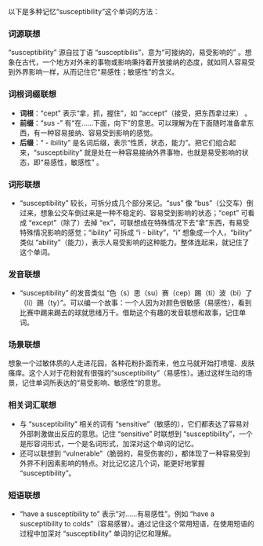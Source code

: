 以下是多种记忆“susceptibility”这个单词的方法：

### 词源联想
“susceptibility” 源自拉丁语 “susceptibilis”，意为“可接纳的，易受影响的” 。想象在古代，一个地方对外来的事物或影响秉持着开放接纳的态度，就如同人容易受到外界影响一样，从而记住它“易感性；敏感性”的含义。

### 词根词缀联想
 - **词根**：“cept” 表示“拿，抓，握住”，如 “accept”（接受，把东西拿过来） 。
 - **前缀**：“sus -” 有“在……下面，向下”的意思。可以理解为在下面随时准备拿东西，有一种容易接纳、容易受到影响的感觉。
 - **后缀**：“ - ibility” 是名词后缀，表示“性质，状态，能力”。把它们组合起来，“susceptibility” 就是处在一种容易接纳外界事物，也就是易受影响的状态，即“易感性，敏感性” 。

### 词形联想
 - “susceptibility” 较长，可拆分成几个部分来记。“sus” 像 “bus”（公交车）倒过来，想象公交车倒过来是一种不稳定的、容易受到影响的状态；“cept” 可看成 “except”（除了）去掉 “ex”，可联想成在特殊情况下去“拿”东西，有易受特殊情况影响的感觉；“ibility” 可拆成 “i - bility”，“i” 想象成一个人，“bility” 类似 “ability”（能力），表示人易受影响的这种能力。整体连起来，就记住了这个单词。

### 发音联想
 - “susceptibility” 的发音类似 “色（s）思（su）赛（cep）踢（ti）波（bi）了（li）踢（ty）”。可以编一个故事：一个人因为对颜色很敏感（易感性），看到比赛中踢来踢去的球就思绪万千。借助这个有趣的发音联想和故事，记住单词。

### 场景联想
想象一个过敏体质的人走进花园，各种花粉扑面而来，他立马就开始打喷嚏、皮肤瘙痒。这个人对于花粉就有很强的“susceptibility”（易感性）。通过这样生动的场景，记住单词所表达的“易受影响、敏感性”的意思。

### 相关词汇联想
 - 与 “susceptibility” 相关的词有 “sensitive”（敏感的），它们都表达了容易对外部刺激做出反应的意思。记住 “sensitive” 时联想到 “susceptibility”，一个是形容词形式，一个是名词形式，加深对这个单词的记忆。
 - 还可以联想到 “vulnerable”（脆弱的，易受伤害的），都体现了一种容易受到外界不利因素影响的特点。对比记忆这几个词，能更好地掌握 “susceptibility”。

### 短语联想
 - “have a susceptibility to” 表示“对……有易感性”。例如 “have a susceptibility to colds”（容易感冒）。通过记住这个常用短语，在使用短语的过程中加深对 “susceptibility” 单词的记忆和理解。 